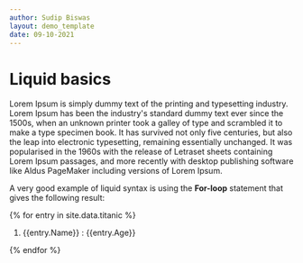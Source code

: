 ```yaml
---
author: Sudip Biswas
layout: demo_template
date: 09-10-2021
---
```

# Liquid basics

Lorem Ipsum is simply dummy text of the printing and typesetting industry. Lorem Ipsum has been the industry's standard dummy text ever since the 1500s, 
when an unknown printer took a galley of type and scrambled it to make a type specimen book. It has survived not only five centuries, but also the 
leap into electronic typesetting, remaining essentially unchanged. It was popularised in the 1960s with the release of Letraset sheets containing Lorem 
Ipsum passages, and more recently with desktop publishing software like Aldus PageMaker including versions of Lorem Ipsum.

A very good example of liquid syntax is using the **For-loop** statement that gives the following result:

{% for entry in site.data.titanic %}

1. {{entry.Name}} : {{entry.Age}}

{% endfor %}

